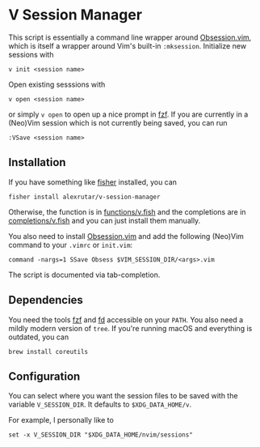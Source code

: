 # V Session Manager
This script is essentially a command line wrapper around [Obsession.vim](https://github.com/tpope/vim-obsession), which is itself a wrapper around Vim's built-in `:mksession`.
Initialize new sessions with
```
v init <session name>
```
Open existing sesssions with
```
v open <session name>
```
or simply `v open` to open up a nice prompt in [fzf](https://github.com/junegunn/fzf).
If you are currently in a (Neo)Vim session which is not currently being saved, you can run
```
:VSave <session name>
```

## Installation
If you have something like [fisher](https://github.com/jorgebucaran/fisher) installed, you can
```
fisher install alexrutar/v-session-manager
```
Otherwise, the function is in [functions/v.fish](functions/v.fish) and the completions are in [completions/v.fish](completions/v.fish) and you can just install them manually.

You also need to install [Obsession.vim](https://github.com/tpope/vim-obsession) and add the following (Neo)Vim command to your `.vimrc` or `init.vim`:
```
command -nargs=1 SSave Obsess $VIM_SESSION_DIR/<args>.vim
```
The script is documented via tab-completion.

## Dependencies
You need the tools [fzf](https://github.com/junegunn/fzf) and [fd](https://github.com/sharkdp/fd) accessible on your `PATH`.
You also need a mildly modern version of `tree`.
If you're running macOS and everything is outdated, you can
```
brew install coreutils
```

## Configuration
You can select where you want the session files to be saved with the variable `V_SESSION_DIR`.
It defaults to `$XDG_DATA_HOME/v`.

For example, I personally like to
```
set -x V_SESSION_DIR "$XDG_DATA_HOME/nvim/sessions"
```
